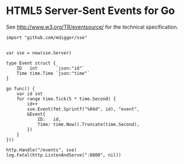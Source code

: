 # HTML5 Server-Sent Events for Go

See http://www.w3.org/TR/eventsource/ for the technical specification.

```golang
import "github.com/mdigger/sse"


var sse = new(sse.Server)

type Event struct {
    ID   int       `json:"id"`
    Time time.Time `json:"time"`
}

go func() {
    var id int
    for range time.Tick(5 * time.Second) {
        id++
        sse.Event(fmt.Sprintf("%04d", id), "event", 
        &Event{
            ID:   id,
            Time: time.Now().Truncate(time.Second),
        })
    }
}()

http.Handle("/events", sse)
log.Fatal(http.ListenAndServe(":8000", nil))
```